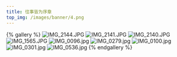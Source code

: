 ```yaml
---
title: 往事皆为序章
top_img: /images/banner/4.png
---
```


{% gallery %}
![IMG_2144.JPG](https://pan.dongzx.lol/api/v4/file/content/xbPCq/0/IMG_2144.JPG?sign=8Gcay7Jo3JQg_sBGKc8nxmErTPioqreneu6jthd6AzY%3D%3A0)
![IMG_2141.JPG](https://pan.dongzx.lol/api/v4/file/content/qwJta/0/IMG_2141.JPG?sign=773u3nI7FReceJc_AdPP9sA-4ihJuWKC_LnTyLbNZXs%3D%3A0)
![IMG_2140.JPG](https://pan.dongzx.lol/api/v4/file/content/o8pIK/0/IMG_2140.JPG?sign=VnGOeHPF3tS7eu_Cpxs3Rk9xLfNMruXUThB-1oM0VY8%3D%3A0)
![IMG_1565.JPG](https://pan.dongzx.lol/api/v4/file/content/y5DHo/0/IMG_1565.JPG?sign=PpCcv_oxhYrf38KlXO2w_xmF-OFt2jtRnzx0o7ISI5w%3D%3A0)
![IMG_0096.jpg](https://pan.dongzx.lol/api/v4/file/content/Zlph3/0/IMG_0096.jpg?sign=8nH1lT-H5xnw6v1nkM77aytLOa2nock5Gta5tDqayQk%3D%3A0)
![IMG_0279.jpg](https://pan.dongzx.lol/api/v4/file/content/d0RfG/0/IMG_0279.jpg?sign=ZeGr-ANms3-SUflEqrs_uniRml2JgqaNYSR2yJ3Rx3c%3D%3A0)
![IMG_0100.jpg](https://pan.dongzx.lol/api/v4/file/content/7QOH1/0/IMG_0100.jpg?sign=Z-0YpkUx9wrjXORtNDMAqK3QsmqVAyZou5Io4aKyZKs%3D%3A0)
![IMG_0301.jpg](https://pan.dongzx.lol/api/v4/file/content/pRQcD/0/IMG_0301.jpg?sign=40RL7CADrTfRb4KIX8lDszQd282PEQRH0X4NXW3uU-A%3D%3A0)
![IMG_0536.jpg](https://pan.dongzx.lol/api/v4/file/content/R5vFM/0/IMG_0536.jpg?sign=pt8Xv52KndKsaaHDKiURk7IE-1d2Odv3hZUPNCK7R8U%3D%3A0)
{% endgallery %}
